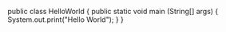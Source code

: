 public class HelloWorld
{
  public static void main (String[] args)
  {
    System.out.print("Hello World");
  }
}
